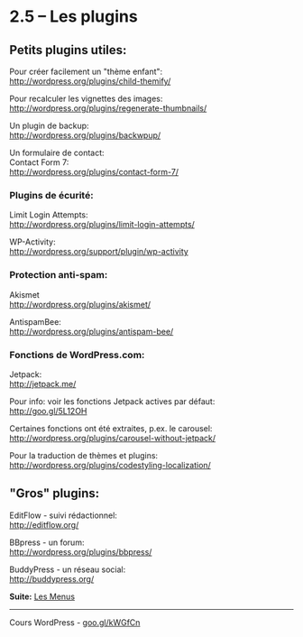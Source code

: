 # 2.5 – Les plugins


## Petits plugins utiles:

Pour créer facilement un "thème enfant":<br/>
http://wordpress.org/plugins/child-themify/

Pour recalculer les vignettes des images:<br/>
http://wordpress.org/plugins/regenerate-thumbnails/

Un plugin de backup:<br/>
http://wordpress.org/plugins/backwpup/

Un formulaire de contact:<br/>
Contact Form 7: <br/>
http://wordpress.org/plugins/contact-form-7/

### Plugins de écurité:

Limit Login Attempts:<br/>
http://wordpress.org/plugins/limit-login-attempts/

WP-Activity:<br/>
http://wordpress.org/support/plugin/wp-activity

### Protection anti-spam: 

Akismet<br/>
http://wordpress.org/plugins/akismet/

AntispamBee:<br/>
http://wordpress.org/plugins/antispam-bee/

### Fonctions de WordPress.com:

Jetpack:<br/>
http://jetpack.me/

Pour info: voir les fonctions Jetpack actives par défaut:<br/>
http://goo.gl/5L12OH

Certaines fonctions ont été extraites, p.ex. le carousel:<br/>
http://wordpress.org/plugins/carousel-without-jetpack/

Pour la traduction de thèmes et plugins:<br/>
http://wordpress.org/plugins/codestyling-localization/

## "Gros" plugins:

EditFlow - suivi rédactionnel:<br/>
http://editflow.org/

BBpress - un forum: <br/>
http://wordpress.org/plugins/bbpress/

BuddyPress - un réseau social: <br/>
http://buddypress.org/

**Suite:** [Les Menus](06-Menus.md)

******

Cours WordPress - [goo.gl/kWGfCn](https://github.com/ms-studio/cours-WP-fr/)